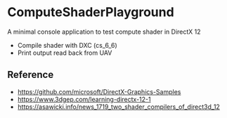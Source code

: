 # ComputeShaderPlayground

A minimal console application to test compute shader in DirectX 12

- Compile shader with DXC (cs_6_6)
- Print output read back from UAV

## Reference
- https://github.com/microsoft/DirectX-Graphics-Samples
- https://www.3dgep.com/learning-directx-12-1
- https://asawicki.info/news_1719_two_shader_compilers_of_direct3d_12